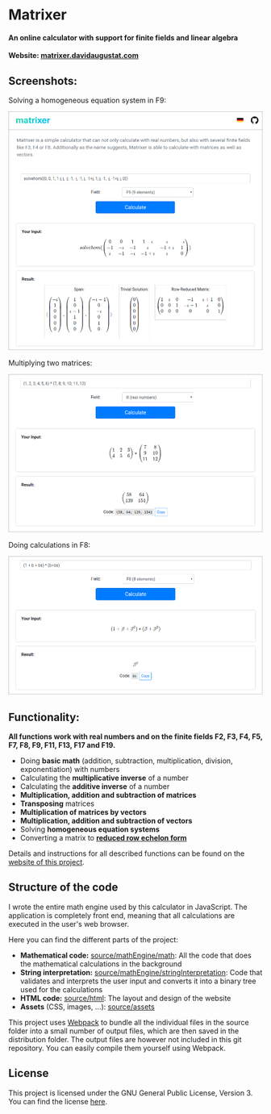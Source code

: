# Matrixer
#### An online calculator with support for finite fields and linear algebra

**Website: [matrixer.davidaugustat.com](https://matrixer.davidaugustat.com/)**

## Screenshots:
Solving a homogeneous equation system in F9:

![Matrixer solving a homogeneous equation system in the F9 field](other/screenshots/screenshot1.png)

Multiplying two matrices:

![Matrixer multiplying two matrices in R](other/screenshots/screenshot2.png)

Doing calculations in F8:

![Matrixer doing calculations in the F8 field](other/screenshots/screenshot3.png)

## Functionality:
**All functions work with real numbers and on the finite fields F2, F3, F4, F5, F7, F8, F9, F11, F13, F17 and F19.**

- Doing **basic math** (addition, subtraction, multiplication, division, exponentiation) with numbers
- Calculating the **multiplicative inverse** of a number
- Calculating the **additive inverse** of a number
- **Multiplication, addition and subtraction of matrices**
- **Transposing** matrices
- **Multiplication of matrices by vectors**
- **Multiplication, addition and subtraction of vectors**
- Solving **homogeneous equation systems**
- Converting a matrix to 
**[reduced row echelon form](https://en.wikipedia.org/wiki/Row_echelon_form#Reduced_row_echelon_form)**

Details and instructions for all described functions can be found on the 
[website of this project](https://matrixer.davidaugustat.com/).

## Structure of the code
I wrote the entire math engine used by this calculator in JavaScript. The application is completely front end, 
meaning that all calculations are executed in the user's web browser.

Here you can find the different parts of the project:

- **Mathematical code:** [source/mathEngine/math](source/mathEngine/math): 
All the code that does the mathematical calculations in the background
- **String interpretation:** [source/mathEngine/stringInterpretation](source/mathEngine/stringInterpretation): 
Code that validates and interprets the user input and converts it into a binary tree used for the calculations
- **HTML code:** [source/html](source/html): The layout and design of the website
- **Assets** (CSS, images, ...): [source/assets](source/assets)

This project uses [Webpack](https://webpack.js.org/) to bundle all the individual files in the source folder into a
 small number of output files, which are then saved in the distribution folder. The output files are however not
  included in this git repository. You can easily compile them yourself using Webpack.

## License
This project is licensed under the GNU General Public License, Version 3. You can find the license [here](LICENSE.txt).